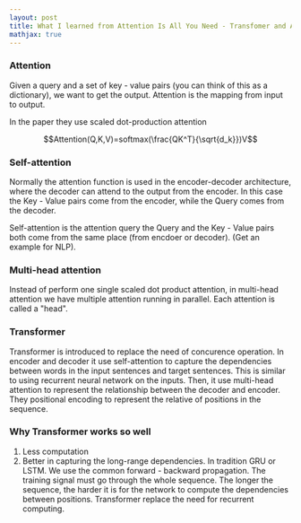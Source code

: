 ```yaml
---
layout: post
title: What I learned from Attention Is All You Need - Transfomer and Attention
mathjax: true
---
```


### Attention
Given a query and a set of key - value pairs (you can think of this as a dictionary), we want to get the output. Attention is the mapping from input to output.

In the paper they use scaled dot-production attention

$$Attention(Q,K,V)=softmax(\frac{QK^T}{\sqrt{d_k}})V$$

### Self-attention
Normally the attention function is used in the encoder-decoder architecture, where the decoder can attend to the output from the encoder. In this case the Key - Value pairs come from the encoder, while the Query comes from the decoder. 

Self-attention is the attention query the Query and the Key - Value pairs both come from the same place (from encdoer or decoder). (Get an example for NLP). 

### Multi-head attention
Instead of perform one single scaled dot product attention, in multi-head attention we have multiple attention running in parallel. Each attention is called a "head".

### Transformer
Transformer is introduced to replace the need of concurence operation. In encoder and decoder it use self-attention to capture the dependencies between words in the input sentences and target sentences. This is similar to using recurrent neural network on the inputs. Then, it use multi-head attention to represent the relationship between the decoder and encoder.
They positional encoding to represent the relative of positions in the sequence.

### Why Transformer works so well
1. Less computation
2. Better in capturing the long-range dependencies. In tradition GRU or LSTM. We use the common forward - backward propagation. The training signal must go through the whole sequence. The longer the sequence, the harder it is for the network to compute the dependencies between positions. Transformer replace the need for recurrent computing. 
